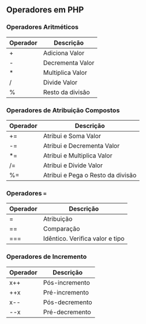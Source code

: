 ## Operadores em PHP

### Operadores Aritméticos

| Operador | Descrição |
|-----|-----|
| + | Adiciona Valor |
| - | Decrementa Valor |
| * | Multiplica Valor |
| / | Divide Valor |
| % | Resto da divisão |

### Operadores de Atribuição Compostos

| Operador | Descrição |
|-----|-----|
| += | Atribui e Soma Valor |
| -= | Atribui e Decrementa Valor |
| *= | Atribui e Multiplica Valor |
| /= | Atribui e Divide Valor |
| %= | Atribui e Pega o Resto da divisão |

### Operadores `=`

| Operador | Descrição |
|-----|-----|
| = | Atribuição |
| == | Comparação |
| === | Idêntico. Verifica valor e tipo |

### Operadores de Incremento

| Operador | Descrição |
|-----|-----|
| x++ | Pós-incremento |
| ++x | Pré-incremento |
| x-- | Pós-decremento |
| --x | Pré-decremento |
